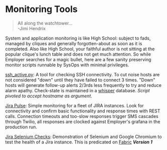 # Monitoring Tools

> All along the watchtower...  
> -Jimi Hendrix  


System and application monitoring is like High School: subject to fads, managed by cliques and generally forgotten-about as soon as it is completed. Also like High School, your faithful author is not sitting at the popular clique's lunch table and does not get much attention. So while Employer searches for a magic bullet, here are a few sanity preserving monitor scripts runnable by SysOps with minimal privileges.


[ssh_active.py](ssh_active.py): A tool for checking SSH connectivity. To cut noise hosts are not considered "down" until they have failed to connect 3 times. "Down" hosts will generate follow-up alerts 2/3rds less frequently to try and reduce alarm apathy. Check-state is maintained in a [whisper](https://github.com/graphite-project/whisper) database. *Script pivoted to accept hostname as argument*.  

[Jira Pulse](jira_pulse): Simple monitoring for a fleet of JIRA instances. Look for connectivity and confirm basic functionality and response times with REST calls. Connection timeouts and too-slow responses trigger SMS cascades through Twilio, all responses are clocked against Employer's grafana in the production run. 


[Jira Selenium Checks](jira-selenium): Demonstration of Selenium and Google Chromium to test the health of a Jira instance. This is predicated on [Fabric](http://www.fabfile.org) ***Version 1***
